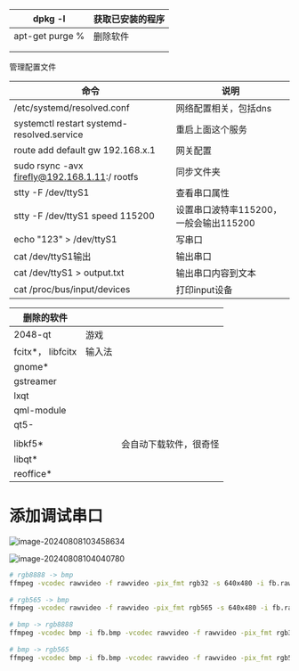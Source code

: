| dpkg -l         | 获取已安装的程序 |
| --------------- | ---------------- |
| apt-get purge % | 删除软件         |
|                 |                  |
|                 |                  |

管理配置文件

| 命令                                          | 说明                                   |
| --------------------------------------------- | -------------------------------------- |
| /etc/systemd/resolved.conf                    | 网络配置相关，包括dns                  |
| systemctl restart systemd-resolved.service    | 重启上面这个服务                       |
| route add default gw 192.168.x.1              | 网关配置                               |
| sudo rsync -avx firefly@192.168.1.11:/ rootfs | 同步文件夹                             |
| stty -F /dev/ttyS1                            | 查看串口属性                           |
| stty -F /dev/ttyS1 speed 115200               | 设置串口波特率115200，一般会输出115200 |
| echo "123" > /dev/ttyS1                       | 写串口                                 |
| cat /dev/ttyS1输出                            | 输出串口                               |
| cat /dev/ttyS1 > output.txt                   | 输出串口内容到文本                     |
| cat /proc/bus/input/devices                   | 打印input设备                          |

| 删除的软件        |        |                        |
| ----------------- | ------ | ---------------------- |
| 2048-qt           | 游戏   |                        |
| fcitx*， libfcitx | 输入法 |                        |
| gnome*            |        |                        |
| gstreamer         |        |                        |
| lxqt              |        |                        |
| qml-module        |        |                        |
| qt5-              |        |                        |
|                   |        |                        |
| libkf5*           |        | 会自动下载软件，很奇怪 |
| libqt*            |        |                        |
| reoffice*         |        |                        |

# 添加调试串口

![image-20240808103458634](S:\笔记文档\Linux_Rockchip\md\Linux应用\linux调试指令.assets\image-20240808103458634.png)

![image-20240808104040780](S:\笔记文档\Linux_Rockchip\md\Linux应用\linux调试指令.assets\image-20240808104040780.png)



```bash
# rgb8888 -> bmp
ffmpeg -vcodec rawvideo -f rawvideo -pix_fmt rgb32 -s 640x480 -i fb.raw -f image2 -vcodec bmp fb.bmp
 
# rgb565 -> bmp
ffmpeg -vcodec rawvideo -f rawvideo -pix_fmt rgb565 -s 640x480 -i fb.raw -f image2 -vcodec bmp fb.bmp
 
# bmp -> rgb8888
ffmpeg -vcodec bmp -i fb.bmp -vcodec rawvideo -f rawvideo -pix_fmt rgb32 fb.raw
 
# bmp -> rgb565
ffmpeg -vcodec bmp -i fb.bmp -vcodec rawvideo -f rawvideo -pix_fmt rgb565 fb.raw
```

